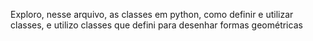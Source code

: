 Exploro, nesse arquivo, as classes em python, como definir e utilizar classes, e utilizo classes que defini para desenhar formas geométricas
